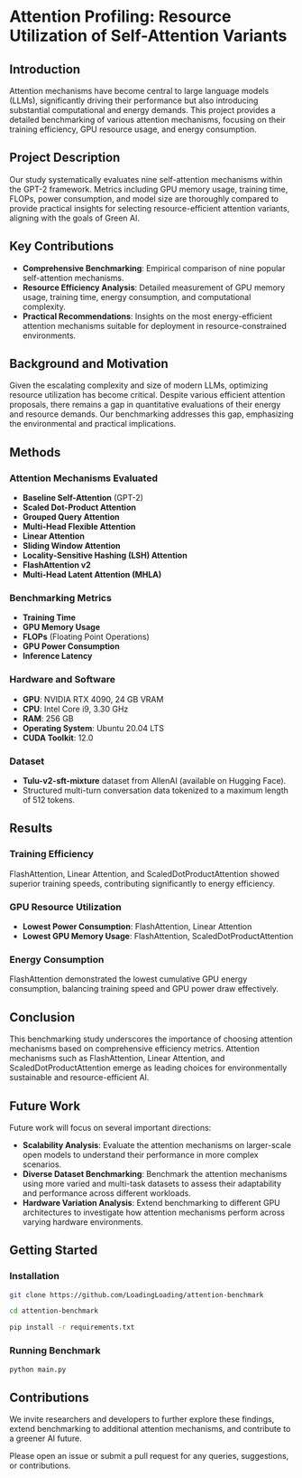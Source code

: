 # Attention Profiling: Resource Utilization of Self-Attention Variants

## Introduction

Attention mechanisms have become central to large language models (LLMs), significantly driving their performance but also introducing substantial computational and energy demands. This project provides a detailed benchmarking of various attention mechanisms, focusing on their training efficiency, GPU resource usage, and energy consumption.

## Project Description

Our study systematically evaluates nine self-attention mechanisms within the GPT-2 framework. Metrics including GPU memory usage, training time, FLOPs, power consumption, and model size are thoroughly compared to provide practical insights for selecting resource-efficient attention variants, aligning with the goals of Green AI.

## Key Contributions

- **Comprehensive Benchmarking**: Empirical comparison of nine popular self-attention mechanisms.
- **Resource Efficiency Analysis**: Detailed measurement of GPU memory usage, training time, energy consumption, and computational complexity.
- **Practical Recommendations**: Insights on the most energy-efficient attention mechanisms suitable for deployment in resource-constrained environments.
    

## Background and Motivation

Given the escalating complexity and size of modern LLMs, optimizing resource utilization has become critical. Despite various efficient attention proposals, there remains a gap in quantitative evaluations of their energy and resource demands. Our benchmarking addresses this gap, emphasizing the environmental and practical implications.

## Methods

### Attention Mechanisms Evaluated

- **Baseline Self-Attention** (GPT-2)   
- **Scaled Dot-Product Attention**
- **Grouped Query Attention**
- **Multi-Head Flexible Attention**
- **Linear Attention**
- **Sliding Window Attention**
- **Locality-Sensitive Hashing (LSH) Attention**
- **FlashAttention v2**
- **Multi-Head Latent Attention (MHLA)**

### Benchmarking Metrics

- **Training Time**
- **GPU Memory Usage**
- **FLOPs** (Floating Point Operations)
- **GPU Power Consumption**
- **Inference Latency**

### Hardware and Software

- **GPU**: NVIDIA RTX 4090, 24 GB VRAM    
- **CPU**: Intel Core i9, 3.30 GHz
- **RAM**: 256 GB
- **Operating System**: Ubuntu 20.04 LTS
- **CUDA Toolkit**: 12.0
    
### Dataset

- **Tulu-v2-sft-mixture** dataset from AllenAI (available on Hugging Face). 
- Structured multi-turn conversation data tokenized to a maximum length of 512 tokens.
    

## Results

### Training Efficiency

FlashAttention, Linear Attention, and ScaledDotProductAttention showed superior training speeds, contributing significantly to energy efficiency.

### GPU Resource Utilization

- **Lowest Power Consumption**: FlashAttention, Linear Attention
- **Lowest GPU Memory Usage**: FlashAttention, ScaledDotProductAttention
    

### Energy Consumption

FlashAttention demonstrated the lowest cumulative GPU energy consumption, balancing training speed and GPU power draw effectively.

## Conclusion

This benchmarking study underscores the importance of choosing attention mechanisms based on comprehensive efficiency metrics. Attention mechanisms such as FlashAttention, Linear Attention, and ScaledDotProductAttention emerge as leading choices for environmentally sustainable and resource-efficient AI.

## Future Work

Future work will focus on several important directions:

- **Scalability Analysis**: Evaluate the attention mechanisms on larger-scale open models to understand their performance in more complex scenarios.
- **Diverse Dataset Benchmarking**: Benchmark the attention mechanisms using more varied and multi-task datasets to assess their adaptability and performance across different workloads.
- **Hardware Variation Analysis**: Extend benchmarking to different GPU architectures to investigate how attention mechanisms perform across varying hardware environments.

## Getting Started

### Installation

```bash
git clone https://github.com/LoadingLoading/attention-benchmark

cd attention-benchmark

pip install -r requirements.txt
```

### Running Benchmark

```bash
python main.py
```

## Contributions

We invite researchers and developers to further explore these findings, extend benchmarking to additional attention mechanisms, and contribute to a greener AI future.

Please open an issue or submit a pull request for any queries, suggestions, or contributions.


